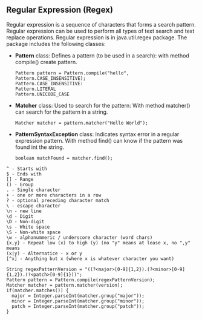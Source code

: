 ## Regular Expression (Regex)
Regular expression is a sequence of characters that forms a search pattern. Regular expression can be used to perform all types of text search and text replace operations.
Regular expression is in java.util.regex package. The package includes the following classes:
- **Pattern** class: Defines a pattern (to be used in a search): with method compile() create pattern.
  ```
  Pattern pattern = Pattern.compile("hello", Pattern.CASE_INSENSITIVE);
  Pattern.CASE_INSENSITIVE:
  Pattern.LITERAL
  Pattern.UNICODE_CASE
  ```
- **Matcher** class: Used to search for the pattern: With method matcher() can search for the pattern in a string.
  ```
  Matcher matcher = pattern.matcher("Hello World");
  ```
- **PatternSyntaxException** class: Indicates syntax error in a regular expression pattern. With method find() can know if the pattern was found int the string.
  ```
  boolean matchFound = matcher.find();
  ```
```
^ - Starts with
$ - Ends with
[] - Range
() - Group
. - Single character
+ - one or more characters in a row
? - optional preceding character match
\ - escape character
\n - new line
\d - Digit
\D - Non-digit
\s - White space
\S - Non-white space
\w - alphanummeric / underscore character (word chars)
{x,y} - Repeat low (x) to high (y) (no "y" means at lease x, no ",y" means
(x|y) - Alternatice - x or y
[^x] - Anything but x (where x is whatever character you want)
```

```
String regexPatternVersion = "((?<major>[0-9]{1,2}).(?<minor>[0-9]{1,2}).(?<patch>[0-9]{1}))";
Pattern pattern = Pattern.compile(regexPatternVersion);
Matcher matcher = pattern.matcher(version);
if(matcher.matches()) {
  major = Integer.parseInt(matcher.group("major"));
  minor = Integer.parseInt(matcher.group("minor"));
  patch = Integer.parseInt(matcher.group("patch"));
}
```
